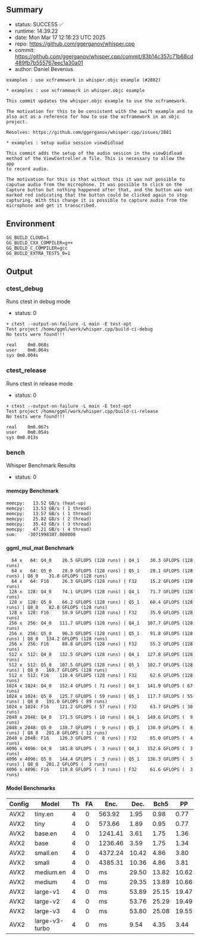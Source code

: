 ## Summary

- status:  SUCCESS ✅
- runtime: 14:39.22
- date:    Mon Mar 17 12:16:23 UTC 2025
- repo:    https://github.com/ggerganov/whisper.cpp
- commit:  https://github.com/ggerganov/whisper.cpp/commit/83b14c357c71b68cd489fb7b555767eec1a30a01
- author:  Daniel Bevenius
```
examples : use xcframework in whisper.objc example (#2882)

* examples : use xcframework in whisper.objc example

This commit updates the whisper.objc example to use the xcframework.

The motivation for this to be consistent with the swift example and to
also act as a reference for how to use the xcframework in an objc
project.

Resolves: https://github.com/ggerganov/whisper.cpp/issues/2881

* examples : setup audio session viewDidload

This commit adds the setup of the audio session in the viewDidload
method of the ViewController.m file. This is necessary to allow the app
to record audio.

The motivation for this is that without this it was not possible to
caputue audio from the microphone. It was possible to click on the
Capture button but nothing happened after that, and the button was not
marked red indicating that the button could be clicked again to stop
capturing. With this change it is possible to capture audio from the
microphone and get it transcribed.
```

## Environment

```
GG_BUILD_CLOUD=1
GG_BUILD_CXX_COMPILER=g++
GG_BUILD_C_COMPILER=gcc
GG_BUILD_EXTRA_TESTS_0=1
```

## Output

### ctest_debug

Runs ctest in debug mode
- status: 0
```
+ ctest --output-on-failure -L main -E test-opt
Test project /home/ggml/work/whisper.cpp/build-ci-debug
No tests were found!!!

real	0m0.068s
user	0m0.064s
sys	0m0.004s
```
### ctest_release

Runs ctest in release mode
- status: 0
```
+ ctest --output-on-failure -L main -E test-opt
Test project /home/ggml/work/whisper.cpp/build-ci-release
No tests were found!!!

real	0m0.067s
user	0m0.054s
sys	0m0.013s
```
### bench

Whisper Benchmark Results
- status: 0
#### memcpy Benchmark

```
memcpy:   13.52 GB/s (heat-up)
memcpy:   13.53 GB/s ( 1 thread)
memcpy:   13.57 GB/s ( 1 thread)
memcpy:   25.82 GB/s ( 2 thread)
memcpy:   35.43 GB/s ( 3 thread)
memcpy:   47.21 GB/s ( 4 thread)
sum:    -3071998307.000000
```

#### ggml_mul_mat Benchmark

```
  64 x   64: Q4_0    26.5 GFLOPS (128 runs) | Q4_1    30.3 GFLOPS (128 runs)
  64 x   64: Q5_0    28.9 GFLOPS (128 runs) | Q5_1    28.1 GFLOPS (128 runs) | Q8_0    31.8 GFLOPS (128 runs)
  64 x   64: F16     26.3 GFLOPS (128 runs) | F32     15.2 GFLOPS (128 runs)
 128 x  128: Q4_0    74.1 GFLOPS (128 runs) | Q4_1    71.7 GFLOPS (128 runs)
 128 x  128: Q5_0    66.2 GFLOPS (128 runs) | Q5_1    60.4 GFLOPS (128 runs) | Q8_0    82.8 GFLOPS (128 runs)
 128 x  128: F16     59.9 GFLOPS (128 runs) | F32     35.9 GFLOPS (128 runs)
 256 x  256: Q4_0   111.7 GFLOPS (128 runs) | Q4_1   107.7 GFLOPS (128 runs)
 256 x  256: Q5_0    96.3 GFLOPS (128 runs) | Q5_1    91.8 GFLOPS (128 runs) | Q8_0   134.2 GFLOPS (128 runs)
 256 x  256: F16     88.8 GFLOPS (128 runs) | F32     55.2 GFLOPS (128 runs)
 512 x  512: Q4_0   132.5 GFLOPS (128 runs) | Q4_1   127.8 GFLOPS (128 runs)
 512 x  512: Q5_0   107.5 GFLOPS (128 runs) | Q5_1   102.7 GFLOPS (128 runs) | Q8_0   169.7 GFLOPS (128 runs)
 512 x  512: F16    110.4 GFLOPS (128 runs) | F32     62.6 GFLOPS (128 runs)
1024 x 1024: Q4_0   152.4 GFLOPS ( 71 runs) | Q4_1   141.9 GFLOPS ( 67 runs)
1024 x 1024: Q5_0   125.7 GFLOPS ( 59 runs) | Q5_1   117.7 GFLOPS ( 55 runs) | Q8_0   191.0 GFLOPS ( 89 runs)
1024 x 1024: F16    121.2 GFLOPS ( 57 runs) | F32     63.7 GFLOPS ( 30 runs)
2048 x 2048: Q4_0   171.5 GFLOPS ( 10 runs) | Q4_1   149.6 GFLOPS (  9 runs)
2048 x 2048: Q5_0   138.7 GFLOPS (  9 runs) | Q5_1   130.9 GFLOPS (  8 runs) | Q8_0   201.8 GFLOPS ( 12 runs)
2048 x 2048: F16    126.3 GFLOPS (  8 runs) | F32     65.0 GFLOPS (  4 runs)
4096 x 4096: Q4_0   181.8 GFLOPS (  3 runs) | Q4_1   152.6 GFLOPS (  3 runs)
4096 x 4096: Q5_0   144.4 GFLOPS (  3 runs) | Q5_1   136.3 GFLOPS (  3 runs) | Q8_0   201.2 GFLOPS (  3 runs)
4096 x 4096: F16    119.8 GFLOPS (  3 runs) | F32     61.6 GFLOPS (  3 runs)
```

#### Model Benchmarks

|           Config |         Model |  Th |  FA |    Enc. |    Dec. |    Bch5 |      PP |  Commit |
|              --- |           --- | --- | --- |     --- |     --- |     --- |     --- |     --- |
|             AVX2 |       tiny.en |   4 |   0 |  563.92 |    1.95 |    0.98 |    0.77 | 83b14c3 |
|             AVX2 |          tiny |   4 |   0 |  573.66 |    1.89 |    0.95 |    0.77 | 83b14c3 |
|             AVX2 |       base.en |   4 |   0 | 1241.41 |    3.61 |    1.75 |    1.36 | 83b14c3 |
|             AVX2 |          base |   4 |   0 | 1236.46 |    3.59 |    1.75 |    1.34 | 83b14c3 |
|             AVX2 |      small.en |   4 |   0 | 4372.24 |   10.42 |    4.86 |    3.80 | 83b14c3 |
|             AVX2 |         small |   4 |   0 | 4385.31 |   10.36 |    4.86 |    3.81 | 83b14c3 |
|             AVX2 |     medium.en |   4 |   0 |      ms |   29.50 |   13.82 |   10.62 | 83b14c3 |
|             AVX2 |        medium |   4 |   0 |      ms |   29.35 |   13.89 |   10.66 | 83b14c3 |
|             AVX2 |      large-v1 |   4 |   0 |      ms |   53.89 |   25.15 |   19.47 | 83b14c3 |
|             AVX2 |      large-v2 |   4 |   0 |      ms |   53.76 |   25.29 |   19.49 | 83b14c3 |
|             AVX2 |      large-v3 |   4 |   0 |      ms |   53.80 |   25.08 |   19.55 | 83b14c3 |
|             AVX2 | large-v3-turbo |   4 |   0 |      ms |    9.54 |    4.35 |    3.44 | 83b14c3 |

